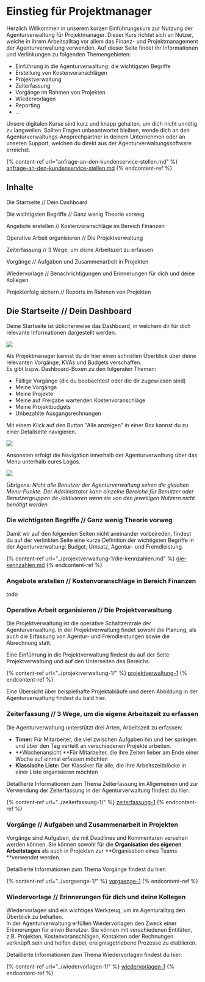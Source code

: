 # Einstieg für Projektmanager

Herzlich Willkommen in unserem kurzen Einführungskurs zur Nutzung der Agenturverwaltung für Projektmanager. Dieser Kurs richtet sich an Nutzer, welche in ihrem Arbeitsalltag vor allem das Finanz- und Projektmanagement der Agenturverwaltung verwenden. Auf dieser Seite findet ihr Informationen und Verlinkungen zu folgenden Themengebieten:

* Einführung in die Agenturverwaltung: die wichtigsten Begriffe
* Erstellung von Kostenvoranschlägen
* Projektverwaltung
* Zeiterfassung
* Vorgänge im Rahmen von Projekten
* Wiedervorlagen
* Reporting
* ...

Unsere digitalen Kurse sind kurz und knapp gehalten, um dich nicht unnötig zu langweilen. Sollten Fragen unbeantwortet bleiben, wende dich an den Agenturverwaltungs-Ansprechpartner in deinem Unternehmen oder an unseren Support, welchen du direkt aus der Agenturverwaltungssoftware erreichst.

{% content-ref url="anfrage-an-den-kundenservice-stellen.md" %}
[anfrage-an-den-kundenservice-stellen.md](anfrage-an-den-kundenservice-stellen.md)
{% endcontent-ref %}

## Inhalte

Die Startseite // Dein Dashboard

Die wichtigsten Begriffe // Ganz wenig Theorie vorweg

Angebote erstellen //  Kostenvoranschläge im Bereich Finanzen

Operative Arbeit organisieren // Die Projektverwaltung

Zeiterfassung // 3 Wege, um deine Arbeitszeit zu erfassen

Vorgänge // Aufgaben und Zusammenarbeit in Projekten

Wiedervorlage // Benachrichtigungen und Erinnerungen für dich und deine Kollegen

Projekterfolg sichern // Reports im Rahmen von Projekten

## Die Startseite // Dein Dashboard

Deine Startseite ist üblicherweise das Dashboard, in welchem dir für dich relevante Informationen dargestellt werden.\
&#x20;&#x20;

![](../.gitbook/assets/bildschirmfoto-2019-12-02-um-13.32.46.png)

Als Projektmanager kannst du dir hier einen schnellen Überblick über deine relevanten Vorgänge, KVAs und Budgets verschaffen. \
Es gibt bspw. Dashboard-Boxen zu den folgenden Themen:

* Fällige Vorgänge (die du beobachtest oder die dir zugewiesen sind)
* Meine Vorgänge
* Meine Projekte
* Meine auf Freigabe wartenden Kostenvoranschläge&#x20;
* Meine Projektbudgets&#x20;
* Unbezahlte Ausgangsrechnungen

&#x20;Mit einem Klick auf den Button "Alle anzeigen" in einer Box kannst du zu einer Detailseite navigieren.&#x20;

![](../.gitbook/assets/vorga-nge.png)

Ansonsten erfolgt die Navigation innerhalb der Agenturverwaltung über das Menu unterhalb eures Logos. \
&#x20;&#x20;

![](../.gitbook/assets/bildschirmfoto-2019-12-02-um-13.37.56.png)

_Übrigens: Nicht alle Benutzer der Agenturverwaltung sehen die gleichen Menu-Punkte. Der Administrator kann einzelne Bereiche für Benutzer oder Benutzergruppen de-/aktivieren wenn sie von den jeweiligen Nutzern nicht benötigt werden._

### Die wichtigsten Begriffe // Ganz wenig Theorie vorweg

Damit wir auf den folgenden Seiten nicht aneinander vorbeireden, findest du auf der verlinkten Seite eine kurze Definition der wichtigsten Begriffe in der Agenturverwaltung: Budget, Umsatz, Agentur- und Fremdleistung.

{% content-ref url="../projektverwaltung-1/die-kennzahlen.md" %}
[die-kennzahlen.md](../projektverwaltung-1/die-kennzahlen.md)
{% endcontent-ref %}

### Angebote erstellen //  Kostenvoranschläge in Bereich Finanzen

todo

### Operative Arbeit organisieren // Die Projektverwaltung

Die Projektverwaltung ist die operative Schaltzentrale der Agenturverwaltung. In der Projektverwaltung findet sowohl die Planung, als auch die Erfassung von Agentur- und Fremdleistungen sowie die Abrechnung statt.

Eine Einführung in die Projektverwaltung findest du auf der Seite Projektverwaltung und auf den Unterseiten des Bereichs.

{% content-ref url="../projektverwaltung-1/" %}
[projektverwaltung-1](../projektverwaltung-1/)
{% endcontent-ref %}

Eine Übersicht über beispielhafte Projektabläufe und deren Abbildung in der Agenturverwaltung findest du bald hier.

### Zeiterfassung // 3 Wege, um die eigene Arbeitszeit zu erfassen

Die Agenturverwaltung unterstützt drei Arten, Arbeitszeit zu erfassen:&#x20;

* **Timer:** Für Mitarbeiter, die viel zwischen Aufgaben hin und her springen und über den Tag verteilt an verschiedenen Projekte arbeiten.&#x20;
* **Wochenansicht **Für Mitarbeiter, die ihre Zeiten lieber am Ende einer Woche auf einmal erfassen möchten&#x20;
* **Klassische Liste:** Der Klassiker für alle, die ihre Arbeitszeitblöcke in einer Liste organisieren möchten

Detaillierte Informationen zum Thema Zeiterfassung im Allgemeinen und zur Verwendung der Zeiterfassung in der Agenturverwaltung findest du hier:

{% content-ref url="../zeiterfassung-1/" %}
[zeiterfassung-1](../zeiterfassung-1/)
{% endcontent-ref %}

### Vorgänge // Aufgaben und Zusammenarbeit in Projekten

Vorgänge sind Aufgaben, die mit Deadlines und Kommentaren versehen werden können. Sie können sowohl für die **Organisation des eigenen Arbeitstages** als auch in Projekten zur **Organisation eines Teams **verwendet werden.&#x20;

Detaillierte Informationen zum Thema Vorgänge findest du hier:

{% content-ref url="../vorgaenge-1/" %}
[vorgaenge-1](../vorgaenge-1/)
{% endcontent-ref %}

### Wiedervorlage // Erinnerungen für dich und deine Kollegen

Wiedervorlagen sind ein wichtiges Werkzeug, um im Agenturalltag den Überblick zu behalten.\
In der Agenturverwaltung erfüllen Wiedervorlagen den Zweck einer Erinnerungen für einen Benutzer. Sie können mit verschiedenen Entitäten, z.B. Projekten, Kostenvoranschlägen, Kontakten oder Rechnungen verknüpft sein und helfen dabei, ereignisgetriebene Prozesse zu etablieren.

Detaillierte Informationen zum Thema Wiedervorlagen  findest du hier:

{% content-ref url="../wiedervorlagen-1/" %}
[wiedervorlagen-1](../wiedervorlagen-1/)
{% endcontent-ref %}
